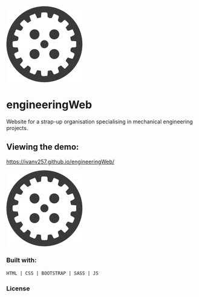 <img src="assets\exoulogogear.png"><br />
# engineeringWeb
Website for a strap-up organisation specialising in mechanical engineering projects.

## Viewing the demo:

https://ivanv257.github.io/engineeringWeb/

<img src="assets\exoulogogear.png"><br />

### Built with:
```
HTML | CSS | BOOTSTRAP | SASS | JS
```

### License

